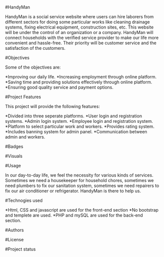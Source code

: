 #HandyMan

HandyMan is a social service website where users can hire laborers from
different sectors for doing some particular works like cleaning drainage
systems, fixing electrical equipment, construction sites, etc. This website
will be under the control of an organization or a company. HandyMan will
connect households with the verified service provider to make our life
more convenient and hassle-free. Their priority will be customer service
and the satisfaction of the customers.

#Objectives


Some of the objectives are:

*Improving our daily life.
*Increasing employment through online platform.
*Saving time and providing solutions effectively through online platform.
*Ensuring good quality service and payment options.

#Project Features

This project will provide the following features:

*Divided into three seperate platforms.
*User login and registration systems.
*Admin login system.
*Employee login and registration system.
*Platform to select particular work and workers.
*Provides rating system.
*Includes banning system for admin panel.
*Communication between admin and workers.

#Badges

#Visuals

#Usage

In our day-to-day life, we feel the necessity for
various kinds of services. Sometimes we need a
housekeeper for household chores, sometimes
we need plumbers to fix our sanitation system,
sometimes we need repairers to fix our air
conditioner or refrigerator. HandyMan is there to help us.

#Technogies used

*Html, CSS and javascript are used for the front-end section 
*No bootstrap and templete are used.
*PHP and mySQL are used for the back-end section.



#Authors

#License 

#Project status






